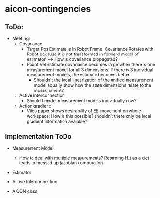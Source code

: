 # aicon-contingencies

## ToDo:

- Meeting:
    - Covariance
        - Target Pos Estimate is in Robot Frame. Covariance Rotates with Robot because it is not transformed in forward model of estimator. --> How is covariance propagated? 
        - Robot Vel estimate covariance becomes large when there is one measurement model for all 3 dimensions. If there is 3 individual measurement models, the estimate becomes better.
            - Shouldn't the local linearization of the unified measurement model equally show how the state dimensions relate to the measurement?
    - Active Interconnection:
        - Should I model measurement models individually now?
    - Action gradient:
        - Vitos paper shows desirability of EE-movement on whole workspace: How is this possible? shouldn't there only be local gradient information avaiable?







## Implementation ToDo

- Measurement Model:
    - How to deal with multiple measurements? Returning H_t as a dict leads to messed up jacobian computation

- Estimator


- Active Interconnection


- AICON class
